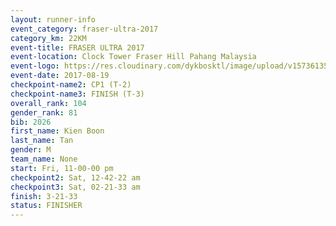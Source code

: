 ```yaml
---
layout: runner-info 
event_category: fraser-ultra-2017 
category_km: 22KM 
event-title: FRASER ULTRA 2017 
event-location: Clock Tower Fraser Hill Pahang Malaysia 
event-logo: https://res.cloudinary.com/dykbosktl/image/upload/v1573613535/Logo/logo_mfst7w.jpg 
event-date: 2017-08-19 
checkpoint-name2: CP1 (T-2) 
checkpoint-name3: FINISH (T-3) 
overall_rank: 104
gender_rank: 81
bib: 2026
first_name: Kien Boon
last_name: Tan
gender: M
team_name: None
start: Fri, 11-00-00 pm
checkpoint2: Sat, 12-42-22 am
checkpoint3: Sat, 02-21-33 am
finish: 3-21-33
status: FINISHER
---
```

